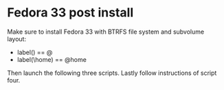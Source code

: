 # Fedora 33 post install

Make sure to install Fedora 33 with BTRFS file system and subvolume layout:
- label(\) == @
- label(\home) == @home

Then launch the following three scripts. Lastly follow instructions of script four.
